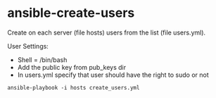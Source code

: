 # ansible-create-users

Create on each server (file hosts) users from the list (file users.yml).

User Settings:
- Shell = /bin/bash
- Add the public key from pub_keys dir
- In users.yml specify that user should have the right to sudo or not
```
ansible-playbook -i hosts create_users.yml
```
